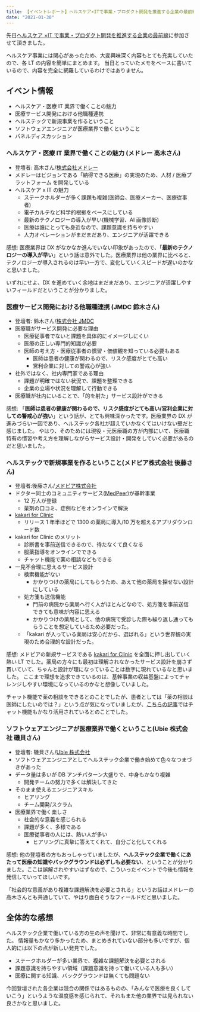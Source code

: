 ```yaml
---
title: 【イベントレポート】ヘルスケア×ITで事業・プロダクト開発を推進する企業の最前線
date: "2021-01-30"
---
```


先日[ヘルスケア ×IT で事業・プロダクト開発を推進する企業の最前線](https://hsd.connpass.com/event/199258/)に参加させて頂きました。

ヘルスケア事業には関心があったため、大変興味深く内容もとても充実していたので、各 LT の内容を簡単にまとめます。
当日とっていたメモをベースに書いているので、内容を完全に網羅しているわけではありません。

## イベント情報

- ヘルスケア・医療 IT 業界で働くことの魅力
- 医療サービス開発における他職種連携
- ヘルステックで新規事業を作るということ
- ソフトウェアエンジニアが医療業界で働くということ
- パネルディスカッション

### ヘルスケア・医療 IT 業界で働くことの魅力 (メドレー 高木さん)

- 登壇者: 高木さん/[株式会社メドレー](https://www.medley.jp/about/)
- メドレーはビジョンである「納得できる医療」の実現のため、人材 / 医療プラットフォーム を開発している
- ヘルスケア x IT の魅力
  - ステークホルダーが多く課題も複雑(医師会、医療メーカー、医療従事者)
  - 電子カルテなど科学的根拠をベースにしている
  - 最新のテクノロジーの導入が早い(機械学習、AI 画像診断)
  - 医療は誰にとっても身近なので、課題意識を持ちやすい
  - 人力オペレーションがまだまだあり、エンジニアが活躍できる

感想:
医療業界は DX がなかなか進んでいない印象があったので、「**最新のテクノロジーの導入が早い**」という話は意外でした。医療業界は他の業界に比べると、テクノロジーが導入されるのは早い一方で、変化していくスピードが遅いのかなと思いました。

いずれにせよ、DX を進めていく余地はまだまだあり、エンジニアが活躍しやすいフィールドだということが分かりました。

### 医療サービス開発における他職種連携 (JMDC 鈴木さん)

- 登壇者: 鈴木さん/[株式会社 JMDC](https://www.jmdc.co.jp/profile/)
- 医療職がサービス開発に必要な理由
  - 医療従事者でないと課題を具体的にイメージしにくい
  - 医療の正しい専門的知識が必要
  - 医師の考え方・医療従事者の慣習・価値観を知っている必要もある
    - 医師は患者の健康が関わるので、リスク感度がとても高い
    - 営利企業に対しての警戒心が強い
- 社外ではなく、社内専門家である理由
  - 課題が明確ではない状況で、課題を整理できる
  - 企業の立場や状況を理解して行動できる
- 医療職が社内にいることで、「的を射た」サービス設計ができる

感想:
「**医師は患者の健康が関わるので、リスク感度がとても高い/営利企業に対しての警戒心が強い**」という話が、とても興味深かったです。医療業界の DX が進みづらい一因であり、ヘルステック各社が超えていかなくてはいけない壁だと感じました。
やはり、そのためには現役・元医療職の方が内部にいて、医療職特有の慣習や考え方を理解しながらサービス設計・開発をしていく必要があるのだと思いました。

### ヘルステックで新規事業を作るということ(メドピア株式会社 後藤さん)

- 登壇者:後藤さん/[メドピア株式会社](https://medpeer.co.jp/company/profile.html)
- ドクター同士のコミュニティサービス([MedPeer](https://medpeer.jp/))が基幹事業
  - 12 万人が登録
  - 薬剤の口コミ、症例などをオンラインで解決
- [kakari for Clinic](https://kakari-for-clinic.jp/)
  - リリース 1 年半ほどで 1300 の薬局に導入/10 万を超えるアプリダウンロード数
- kakari for Clinic のメリット
  - 診断書を事前送信できるので、待たなくて良くなる
  - 服薬指導をオンラインでできる
  - チャット機能で薬の相談などもできる
- 一見不合理に思えるサービス設計
  - 検索機能がない
    - かかりつけの薬局にしてもらうため、あえて他の薬局を探せない設計にしている
  - 処方箋も送信機能
    - 門前の病院から薬局へ行く人がほとんどなので、処方箋を事前送信できても意味が内容に思える
    - かかりつけの薬局として、他の病院で受診した際も繰り返し通ってもらうことを想定しているため必要だった。
  - 「kakari が入っている薬局は安心だから、選ばれる」という世界観の実現のため合理的な設計だった。

感想:
メドピアの新規サービスである [kakari for Clinic](https://kakari-for-clinic.jp/) を全面に押し出していく熱い LT でした。薬局の方々にも最初は理解されなかったサービス設計を崩さず貫いていて、ちゃんと設計が理になっていることは数字に現れているなと思いました。
ここまで理想を追求できているのは、基幹事業の収益基盤によってチャレンジしやすい環境になっているのかなと想像していました。

チャット機能で薬の相談をできるとのことでしたが、患者としては「薬の相談は医師にしたいのでは？」という点が気になっていましたが、[こちらの記事](https://medpeer.co.jp/corp_blog/1045.html)ではチャット機能もかなり活用されているとのことでした。

### ソフトウェアエンジニアが医療業界で働くということ(Ubie 株式会社 磯貝さん)

- 登壇者: 磯貝さん/[Ubie 株式会社](https://ubie.life/#company)
- ソフトウェアエンジニアとしてヘルステック企業で働き始めて色々なつまづきがあった
- データ量は多いが DB アンチパターン大盛りで、中身もかなり複雑
  - 開発チームの努力で多くは解決してきた
- そのまま使えるエンジニアスキル
  - ヒアリング
  - チーム開発/スクラム
- 医療業界で働く楽しさ
  - 社会的な意義を感じられる
  - 課題が多く、多様である
  - 医療従事者の人には、熱い人が多い
    - ヒアリングに真摯に答えてくれて、自分ごと化してくれる

感想:
他の登壇者の方もおっしゃっていましたが、**ヘルステック企業で働くにあたって医療の知識やバックグラウンドは必ずしも必要ない**、ということが分かりました。ここは誤解されやすいはずなので、こういったイベントで今後も情報を発信していってほしいです。

「社会的な意義があり複雑な課題解決を必要とされる」というお話はメドレーの高木さんとも共通していて、やはり面白そうなフィールドだと思いました。

## 全体的な感想

ヘルステック企業で働いている方の生の声を聞けて、非常に有意義な時間でした。
情報量もかなり多かったため、まとめきれていない部分も多いですが、個人的には以下の点が新しい発見でした。

- ステークホルダーが多い業界で、複雑な課題解決を必要とされる
- 課題意識を持ちやすい領域（課題意識を持って働いている人も多い）
- 医療に関する知識、バックグラウンドは無くても問題ない

今回登壇された各企業は競合の関係ではあるものの、「みんなで医療を良くしていこう」というような温度感を感じられて、それもまた他の業界では見られない良さかなと思いました。

